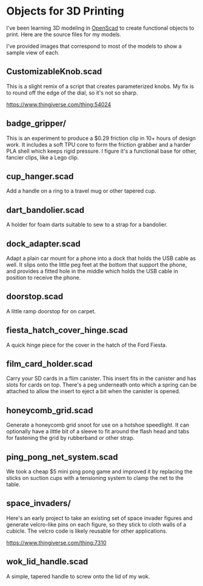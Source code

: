 # Objects for 3D Printing

I've been learning
3D modeling
in [OpenScad](http://www.openscad.org/)
to create functional objects
to print.
Here are the source files
for my models.

I've provided images
that correspond to most of the models to show
a sample view of each.

## CustomizableKnob.scad

This is a slight remix
of a script
that creates parameterized knobs.
My fix is to round off the edge
of the dial,
so it's not so sharp.

https://www.thingiverse.com/thing:54024

## badge\_gripper/

This is an experiment
to produce a $0.29 friction clip
in 10+ hours
of design work.
It includes a soft TPU core
to form the friction grabber
and a harder PLA shell
which keeps rigid pressure.
I figure it's a functional base
for other, fancier clips,
like a Lego clip.

## cup\_hanger.scad

Add a handle on a ring
to a travel mug or other tapered cup.

## dart\_bandolier.scad

A holder for foam darts suitable to sew
to a strap for a bandolier.

## dock\_adapter.scad

Adapt a plain car mount for a phone
into a dock that holds the USB cable as well.
It slips onto the little peg feet
at the bottom
that support the phone,
and provides a fitted hole
in the middle
which holds the USB cable
in position to receive the phone.

## doorstop.scad

A little ramp doorstop for on carpet.

## fiesta_hatch_cover_hinge.scad

A quick hinge piece for the cover in the hatch
of the Ford Fiesta.

## film\_card\_holder.scad

Carry your SD cards
in a flim canister.
This insert fits
in the canister
and has slots for cards on top.
There's a peg underneath
onto which a spring can be attached
to allow the insert to eject a bit
when the canister is opened.

## honeycomb_grid.scad

Generate a honeycomb grid snoot
for use on a hotshoe speedlight.
It can optionally have a little bit
of a sleeve to fit around the flash head
and tabs for fastening the grid
by rubberband or other strap.

## ping\_pong\_net\_system.scad

We took a cheap $5 mini ping pong game
and improved it by replacing
the sticks on suction cups
with a tensioning system to clamp
the net to the table.

## space\_invaders/

Here's an early project
to take an existing set
of space invader figures
and generate velcro-like
pins on each figure,
so they stick to cloth walls
of a cubicle.
The velcro code is likely reusable
for other applications.

https://www.thingiverse.com/thing:7310

## wok\_lid\_handle.scad

A simple, tapered handle
to screw onto the lid
of my wok.
